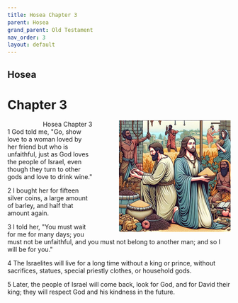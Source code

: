 ```yaml
---
title: Hosea Chapter 3
parent: Hosea
grand_parent: Old Testament
nav_order: 3
layout: default
---
```


## Hosea

# Chapter 3

<div style="clear: both; text-align: right;">
    <img src="/assets/Image/Hosea/500/3.jpg" alt="Hosea Chapter 3" class="chapter-image" style="max-width: 50%; height: auto; float: right; margin: 0 0 10px 10px; padding-left: 10%;">
    <figcaption style="font-size: 14px;">Hosea Chapter 3</figcaption>
</div>
1 God told me, "Go, show love to a woman loved by her friend but who is unfaithful, just as God loves the people of Israel, even though they turn to other gods and love to drink wine."

2 I bought her for fifteen silver coins, a large amount of barley, and half that amount again.

3 I told her, "You must wait for me for many days; you must not be unfaithful, and you must not belong to another man; and so I will be for you."

4 The Israelites will live for a long time without a king or prince, without sacrifices, statues, special priestly clothes, or household gods.

5 Later, the people of Israel will come back, look for God, and for David their king; they will respect God and his kindness in the future.


